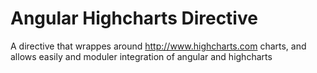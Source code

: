 Angular Highcharts Directive
============================

A directive that wrappes around http://www.highcharts.com charts, and allows easily and moduler integration of angular and highcharts

